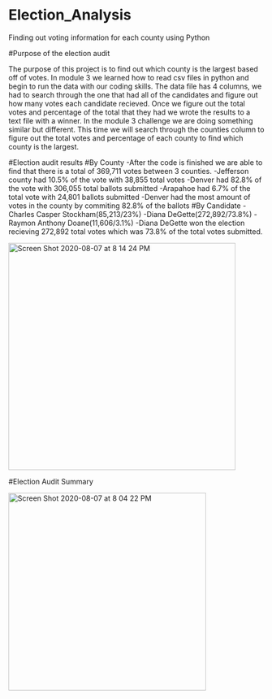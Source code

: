 # Election_Analysis
Finding out voting information for each county using Python

#Purpose of the election audit

The purpose of this project is to find out which county is the largest based off of votes. In module 3 we learned how to read csv files in python and begin to run the data with our coding skills. The data file has 4 columns, we had to search through the one that had all of the candidates and figure out how many votes each candidate recieved. Once we figure out the total votes and percentage of the total that they had we wrote the results to a text file with a winner. In the module 3 challenge we are doing something similar but different. This time we will search through the counties column to figure out the total votes and percentage of each county to find which county is the largest.

#Election audit results
#By County
-After the code is finished we are able to find that there is a total of 369,711 votes between 3 counties. 
-Jefferson county had 10.5% of the vote with 38,855 total votes
-Denver had 82.8% of the vote with 306,055 total ballots submitted
-Arapahoe had 6.7% of the total vote with 24,801 ballots submitted 
-Denver had the most amount of votes in the county by commiting 82.8% of the ballots
#By Candidate
-Charles Casper Stockham(85,213/23%)
-Diana DeGette(272,892/73.8%)
-Raymon Anthony Doane(11,606/3.1%) 
-Diana DeGette won the election recieving 272,892 total votes which was 73.8% of the total votes submitted. 

<img width="447" alt="Screen Shot 2020-08-07 at 8 14 24 PM" src="https://user-images.githubusercontent.com/67278193/89697573-b9d65600-d8ea-11ea-9159-2a67c356ea61.png">

#Election Audit Summary


<img width="389" alt="Screen Shot 2020-08-07 at 8 04 22 PM" src="https://user-images.githubusercontent.com/67278193/89697251-5a2b7b00-d8e9-11ea-8552-337c24a54f22.png">

